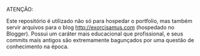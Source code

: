 ATENÇÃO:

Este repositório é utilizado não só para hospedar o portfolio, mas também servir arquivos para o blog http://exorcisamus.com (hospedado no Blogger). Possui um caráter mais educacional que profissional, e seus commits mais antigos são extremamente bagunçados por uma questão de conhecimento na época.